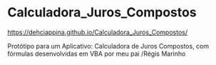 # Calculadora_Juros_Compostos
https://dehciappina.github.io/Calculadora_Juros_Compostos/

Protótipo para um Aplicativo: Calculadora de Juros Compostos, com fórmulas desenvolvidas em VBA por meu pai /Régis Marinho
